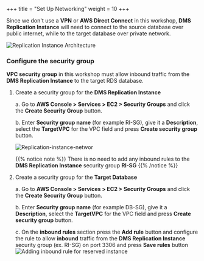 +++
title = "Set Up Networking"
weight = 10
+++

Since we don't use a **VPN** or **AWS Direct Connect** in this workshop, **DMS Replication Instance** will need to connect to the source database over public internet, while to the target database over private network.

![Replication Instance Architecture](/db-mig/ri-network-conf.png)

### Configure the security group

**VPC security group** in this workshop must allow inbound traffic from the **DMS Replication Instance** to the target RDS database.

1. Create a security group for the **DMS Replication Instance**

    a. Go to **AWS Console > Services > EC2 > Security Groups** and click the **Create Security Group** button.

    b. Enter **Security group name** (for example RI-SG), give it a **Description**, select the **TargetVPC** for the VPC field and press **Create security group** button.

    ![Replication-instance-networ](/db-mig/ri-sg.png)

    {{% notice note %}}
  There is no need to add any inbound rules to the **DMS Replication Instance** security group **RI-SG**
  {{% /notice %}}

2. Create a security group for the **Target Database**

    a. Go to **AWS Console > Services > EC2 > Security Groups** and click the **Create Security Group** button.

    b. Enter **Security group name** (for example DB-SG), give it a **Description**, select the **TargetVPC** for the VPC field and press **Create security group** button.

    c. On the **inbound rules** section press the **Add rule** button and configure the rule to allow **inbound** traffic from the **DMS Replication Instance** security group (ex. RI-SG) on port 3306 and press **Save rules** button
    ![Adding inbound rule for reserved instance](/db-mig/security-group-inbound-rule.en.png)
